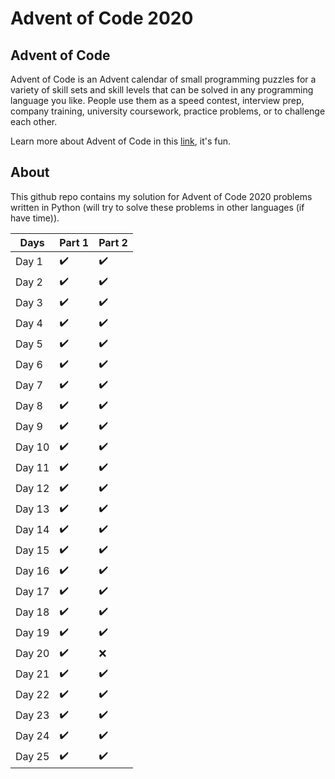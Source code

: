 # Advent of Code 2020

## Advent of Code
Advent of Code is an Advent calendar of small programming puzzles for a variety 
of skill sets and skill levels that can be solved in any programming language 
you like. People use them as a speed contest, interview prep, company training, 
university coursework, practice problems, or to challenge each other.

Learn more about Advent of Code in this [link](https://adventofcode.com/), it's 
fun.

## About
This github repo contains my solution for Advent of Code 2020 problems written in 
Python (will try to solve these problems in other languages (if have time)).

Days | Part 1 | Part 2
--- | --- | --- 
Day 1 | :heavy_check_mark: | :heavy_check_mark:
Day 2 | :heavy_check_mark: | :heavy_check_mark:
Day 3 | :heavy_check_mark: | :heavy_check_mark:
Day 4 | :heavy_check_mark: | :heavy_check_mark:
Day 5 | :heavy_check_mark: | :heavy_check_mark:
Day 6 | :heavy_check_mark: | :heavy_check_mark:
Day 7 | :heavy_check_mark: | :heavy_check_mark:
Day 8 | :heavy_check_mark: | :heavy_check_mark:
Day 9 | :heavy_check_mark: | :heavy_check_mark:
Day 10 | :heavy_check_mark: | :heavy_check_mark:
Day 11 | :heavy_check_mark: | :heavy_check_mark:
Day 12 | :heavy_check_mark: | :heavy_check_mark:
Day 13 | :heavy_check_mark: | :heavy_check_mark:
Day 14 | :heavy_check_mark: | :heavy_check_mark:
Day 15 | :heavy_check_mark: | :heavy_check_mark:
Day 16 | :heavy_check_mark: | :heavy_check_mark:
Day 17 | :heavy_check_mark: | :heavy_check_mark:
Day 18 | :heavy_check_mark: | :heavy_check_mark:
Day 19 | :heavy_check_mark: | :heavy_check_mark:
Day 20 | :heavy_check_mark: | :x:
Day 21 | :heavy_check_mark: | :heavy_check_mark:
Day 22 | :heavy_check_mark: | :heavy_check_mark:
Day 23 | :heavy_check_mark: | :heavy_check_mark:
Day 24 | :heavy_check_mark: | :heavy_check_mark:
Day 25 | :heavy_check_mark: | :heavy_check_mark:
